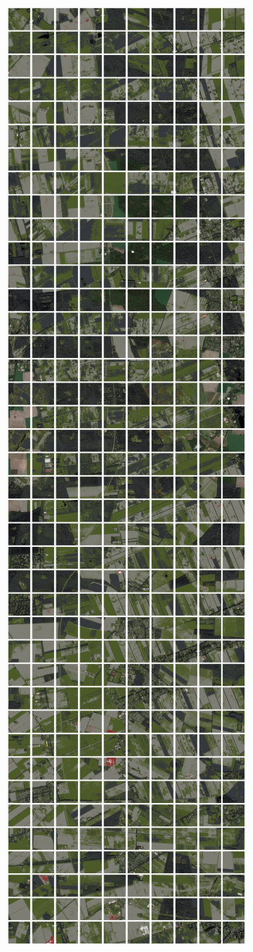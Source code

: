 <html>
<div>
<img src="https://github.com/HakkaTjakka/NL_TILE_MAP/blob/main/18/649/-1057/r.6490.-10570.png" height="44" width="44">
<img src="https://github.com/HakkaTjakka/NL_TILE_MAP/blob/main/18/649/-1057/r.6491.-10570.png" height="44" width="44">
<img src="https://github.com/HakkaTjakka/NL_TILE_MAP/blob/main/18/649/-1057/r.6492.-10570.png" height="44" width="44">
<img src="https://github.com/HakkaTjakka/NL_TILE_MAP/blob/main/18/649/-1057/r.6493.-10570.png" height="44" width="44">
<img src="https://github.com/HakkaTjakka/NL_TILE_MAP/blob/main/18/649/-1057/r.6494.-10570.png" height="44" width="44">
<img src="https://github.com/HakkaTjakka/NL_TILE_MAP/blob/main/18/649/-1057/r.6495.-10570.png" height="44" width="44">
<img src="https://github.com/HakkaTjakka/NL_TILE_MAP/blob/main/18/649/-1057/r.6496.-10570.png" height="44" width="44">
<img src="https://github.com/HakkaTjakka/NL_TILE_MAP/blob/main/18/649/-1057/r.6497.-10570.png" height="44" width="44">
<img src="https://github.com/HakkaTjakka/NL_TILE_MAP/blob/main/18/649/-1057/r.6498.-10570.png" height="44" width="44">
<img src="https://github.com/HakkaTjakka/NL_TILE_MAP/blob/main/18/649/-1057/r.6499.-10570.png" height="44" width="44">
<img src="https://github.com/HakkaTjakka/NL_TILE_MAP/blob/main/18/650/-1057/r.6500.-10570.png" height="44" width="44">
<img src="https://github.com/HakkaTjakka/NL_TILE_MAP/blob/main/18/650/-1057/r.6501.-10570.png" height="44" width="44">
<img src="https://github.com/HakkaTjakka/NL_TILE_MAP/blob/main/18/650/-1057/r.6502.-10570.png" height="44" width="44">
<img src="https://github.com/HakkaTjakka/NL_TILE_MAP/blob/main/18/650/-1057/r.6503.-10570.png" height="44" width="44">
<img src="https://github.com/HakkaTjakka/NL_TILE_MAP/blob/main/18/650/-1057/r.6504.-10570.png" height="44" width="44">
<img src="https://github.com/HakkaTjakka/NL_TILE_MAP/blob/main/18/650/-1057/r.6505.-10570.png" height="44" width="44">
<img src="https://github.com/HakkaTjakka/NL_TILE_MAP/blob/main/18/650/-1057/r.6506.-10570.png" height="44" width="44">
<img src="https://github.com/HakkaTjakka/NL_TILE_MAP/blob/main/18/650/-1057/r.6507.-10570.png" height="44" width="44">
<img src="https://github.com/HakkaTjakka/NL_TILE_MAP/blob/main/18/650/-1057/r.6508.-10570.png" height="44" width="44">
<img src="https://github.com/HakkaTjakka/NL_TILE_MAP/blob/main/18/650/-1057/r.6509.-10570.png" height="44" width="44">
<br>
<img src="https://github.com/HakkaTjakka/NL_TILE_MAP/blob/main/18/649/-1057/r.6490.-10569.png" height="44" width="44">
<img src="https://github.com/HakkaTjakka/NL_TILE_MAP/blob/main/18/649/-1057/r.6491.-10569.png" height="44" width="44">
<img src="https://github.com/HakkaTjakka/NL_TILE_MAP/blob/main/18/649/-1057/r.6492.-10569.png" height="44" width="44">
<img src="https://github.com/HakkaTjakka/NL_TILE_MAP/blob/main/18/649/-1057/r.6493.-10569.png" height="44" width="44">
<img src="https://github.com/HakkaTjakka/NL_TILE_MAP/blob/main/18/649/-1057/r.6494.-10569.png" height="44" width="44">
<img src="https://github.com/HakkaTjakka/NL_TILE_MAP/blob/main/18/649/-1057/r.6495.-10569.png" height="44" width="44">
<img src="https://github.com/HakkaTjakka/NL_TILE_MAP/blob/main/18/649/-1057/r.6496.-10569.png" height="44" width="44">
<img src="https://github.com/HakkaTjakka/NL_TILE_MAP/blob/main/18/649/-1057/r.6497.-10569.png" height="44" width="44">
<img src="https://github.com/HakkaTjakka/NL_TILE_MAP/blob/main/18/649/-1057/r.6498.-10569.png" height="44" width="44">
<img src="https://github.com/HakkaTjakka/NL_TILE_MAP/blob/main/18/649/-1057/r.6499.-10569.png" height="44" width="44">
<img src="https://github.com/HakkaTjakka/NL_TILE_MAP/blob/main/18/650/-1057/r.6500.-10569.png" height="44" width="44">
<img src="https://github.com/HakkaTjakka/NL_TILE_MAP/blob/main/18/650/-1057/r.6501.-10569.png" height="44" width="44">
<img src="https://github.com/HakkaTjakka/NL_TILE_MAP/blob/main/18/650/-1057/r.6502.-10569.png" height="44" width="44">
<img src="https://github.com/HakkaTjakka/NL_TILE_MAP/blob/main/18/650/-1057/r.6503.-10569.png" height="44" width="44">
<img src="https://github.com/HakkaTjakka/NL_TILE_MAP/blob/main/18/650/-1057/r.6504.-10569.png" height="44" width="44">
<img src="https://github.com/HakkaTjakka/NL_TILE_MAP/blob/main/18/650/-1057/r.6505.-10569.png" height="44" width="44">
<img src="https://github.com/HakkaTjakka/NL_TILE_MAP/blob/main/18/650/-1057/r.6506.-10569.png" height="44" width="44">
<img src="https://github.com/HakkaTjakka/NL_TILE_MAP/blob/main/18/650/-1057/r.6507.-10569.png" height="44" width="44">
<img src="https://github.com/HakkaTjakka/NL_TILE_MAP/blob/main/18/650/-1057/r.6508.-10569.png" height="44" width="44">
<img src="https://github.com/HakkaTjakka/NL_TILE_MAP/blob/main/18/650/-1057/r.6509.-10569.png" height="44" width="44">
<br>
<img src="https://github.com/HakkaTjakka/NL_TILE_MAP/blob/main/18/649/-1057/r.6490.-10568.png" height="44" width="44">
<img src="https://github.com/HakkaTjakka/NL_TILE_MAP/blob/main/18/649/-1057/r.6491.-10568.png" height="44" width="44">
<img src="https://github.com/HakkaTjakka/NL_TILE_MAP/blob/main/18/649/-1057/r.6492.-10568.png" height="44" width="44">
<img src="https://github.com/HakkaTjakka/NL_TILE_MAP/blob/main/18/649/-1057/r.6493.-10568.png" height="44" width="44">
<img src="https://github.com/HakkaTjakka/NL_TILE_MAP/blob/main/18/649/-1057/r.6494.-10568.png" height="44" width="44">
<img src="https://github.com/HakkaTjakka/NL_TILE_MAP/blob/main/18/649/-1057/r.6495.-10568.png" height="44" width="44">
<img src="https://github.com/HakkaTjakka/NL_TILE_MAP/blob/main/18/649/-1057/r.6496.-10568.png" height="44" width="44">
<img src="https://github.com/HakkaTjakka/NL_TILE_MAP/blob/main/18/649/-1057/r.6497.-10568.png" height="44" width="44">
<img src="https://github.com/HakkaTjakka/NL_TILE_MAP/blob/main/18/649/-1057/r.6498.-10568.png" height="44" width="44">
<img src="https://github.com/HakkaTjakka/NL_TILE_MAP/blob/main/18/649/-1057/r.6499.-10568.png" height="44" width="44">
<img src="https://github.com/HakkaTjakka/NL_TILE_MAP/blob/main/18/650/-1057/r.6500.-10568.png" height="44" width="44">
<img src="https://github.com/HakkaTjakka/NL_TILE_MAP/blob/main/18/650/-1057/r.6501.-10568.png" height="44" width="44">
<img src="https://github.com/HakkaTjakka/NL_TILE_MAP/blob/main/18/650/-1057/r.6502.-10568.png" height="44" width="44">
<img src="https://github.com/HakkaTjakka/NL_TILE_MAP/blob/main/18/650/-1057/r.6503.-10568.png" height="44" width="44">
<img src="https://github.com/HakkaTjakka/NL_TILE_MAP/blob/main/18/650/-1057/r.6504.-10568.png" height="44" width="44">
<img src="https://github.com/HakkaTjakka/NL_TILE_MAP/blob/main/18/650/-1057/r.6505.-10568.png" height="44" width="44">
<img src="https://github.com/HakkaTjakka/NL_TILE_MAP/blob/main/18/650/-1057/r.6506.-10568.png" height="44" width="44">
<img src="https://github.com/HakkaTjakka/NL_TILE_MAP/blob/main/18/650/-1057/r.6507.-10568.png" height="44" width="44">
<img src="https://github.com/HakkaTjakka/NL_TILE_MAP/blob/main/18/650/-1057/r.6508.-10568.png" height="44" width="44">
<img src="https://github.com/HakkaTjakka/NL_TILE_MAP/blob/main/18/650/-1057/r.6509.-10568.png" height="44" width="44">
<br>
<img src="https://github.com/HakkaTjakka/NL_TILE_MAP/blob/main/18/649/-1057/r.6490.-10567.png" height="44" width="44">
<img src="https://github.com/HakkaTjakka/NL_TILE_MAP/blob/main/18/649/-1057/r.6491.-10567.png" height="44" width="44">
<img src="https://github.com/HakkaTjakka/NL_TILE_MAP/blob/main/18/649/-1057/r.6492.-10567.png" height="44" width="44">
<img src="https://github.com/HakkaTjakka/NL_TILE_MAP/blob/main/18/649/-1057/r.6493.-10567.png" height="44" width="44">
<img src="https://github.com/HakkaTjakka/NL_TILE_MAP/blob/main/18/649/-1057/r.6494.-10567.png" height="44" width="44">
<img src="https://github.com/HakkaTjakka/NL_TILE_MAP/blob/main/18/649/-1057/r.6495.-10567.png" height="44" width="44">
<img src="https://github.com/HakkaTjakka/NL_TILE_MAP/blob/main/18/649/-1057/r.6496.-10567.png" height="44" width="44">
<img src="https://github.com/HakkaTjakka/NL_TILE_MAP/blob/main/18/649/-1057/r.6497.-10567.png" height="44" width="44">
<img src="https://github.com/HakkaTjakka/NL_TILE_MAP/blob/main/18/649/-1057/r.6498.-10567.png" height="44" width="44">
<img src="https://github.com/HakkaTjakka/NL_TILE_MAP/blob/main/18/649/-1057/r.6499.-10567.png" height="44" width="44">
<img src="https://github.com/HakkaTjakka/NL_TILE_MAP/blob/main/18/650/-1057/r.6500.-10567.png" height="44" width="44">
<img src="https://github.com/HakkaTjakka/NL_TILE_MAP/blob/main/18/650/-1057/r.6501.-10567.png" height="44" width="44">
<img src="https://github.com/HakkaTjakka/NL_TILE_MAP/blob/main/18/650/-1057/r.6502.-10567.png" height="44" width="44">
<img src="https://github.com/HakkaTjakka/NL_TILE_MAP/blob/main/18/650/-1057/r.6503.-10567.png" height="44" width="44">
<img src="https://github.com/HakkaTjakka/NL_TILE_MAP/blob/main/18/650/-1057/r.6504.-10567.png" height="44" width="44">
<img src="https://github.com/HakkaTjakka/NL_TILE_MAP/blob/main/18/650/-1057/r.6505.-10567.png" height="44" width="44">
<img src="https://github.com/HakkaTjakka/NL_TILE_MAP/blob/main/18/650/-1057/r.6506.-10567.png" height="44" width="44">
<img src="https://github.com/HakkaTjakka/NL_TILE_MAP/blob/main/18/650/-1057/r.6507.-10567.png" height="44" width="44">
<img src="https://github.com/HakkaTjakka/NL_TILE_MAP/blob/main/18/650/-1057/r.6508.-10567.png" height="44" width="44">
<img src="https://github.com/HakkaTjakka/NL_TILE_MAP/blob/main/18/650/-1057/r.6509.-10567.png" height="44" width="44">
<br>
<img src="https://github.com/HakkaTjakka/NL_TILE_MAP/blob/main/18/649/-1057/r.6490.-10566.png" height="44" width="44">
<img src="https://github.com/HakkaTjakka/NL_TILE_MAP/blob/main/18/649/-1057/r.6491.-10566.png" height="44" width="44">
<img src="https://github.com/HakkaTjakka/NL_TILE_MAP/blob/main/18/649/-1057/r.6492.-10566.png" height="44" width="44">
<img src="https://github.com/HakkaTjakka/NL_TILE_MAP/blob/main/18/649/-1057/r.6493.-10566.png" height="44" width="44">
<img src="https://github.com/HakkaTjakka/NL_TILE_MAP/blob/main/18/649/-1057/r.6494.-10566.png" height="44" width="44">
<img src="https://github.com/HakkaTjakka/NL_TILE_MAP/blob/main/18/649/-1057/r.6495.-10566.png" height="44" width="44">
<img src="https://github.com/HakkaTjakka/NL_TILE_MAP/blob/main/18/649/-1057/r.6496.-10566.png" height="44" width="44">
<img src="https://github.com/HakkaTjakka/NL_TILE_MAP/blob/main/18/649/-1057/r.6497.-10566.png" height="44" width="44">
<img src="https://github.com/HakkaTjakka/NL_TILE_MAP/blob/main/18/649/-1057/r.6498.-10566.png" height="44" width="44">
<img src="https://github.com/HakkaTjakka/NL_TILE_MAP/blob/main/18/649/-1057/r.6499.-10566.png" height="44" width="44">
<img src="https://github.com/HakkaTjakka/NL_TILE_MAP/blob/main/18/650/-1057/r.6500.-10566.png" height="44" width="44">
<img src="https://github.com/HakkaTjakka/NL_TILE_MAP/blob/main/18/650/-1057/r.6501.-10566.png" height="44" width="44">
<img src="https://github.com/HakkaTjakka/NL_TILE_MAP/blob/main/18/650/-1057/r.6502.-10566.png" height="44" width="44">
<img src="https://github.com/HakkaTjakka/NL_TILE_MAP/blob/main/18/650/-1057/r.6503.-10566.png" height="44" width="44">
<img src="https://github.com/HakkaTjakka/NL_TILE_MAP/blob/main/18/650/-1057/r.6504.-10566.png" height="44" width="44">
<img src="https://github.com/HakkaTjakka/NL_TILE_MAP/blob/main/18/650/-1057/r.6505.-10566.png" height="44" width="44">
<img src="https://github.com/HakkaTjakka/NL_TILE_MAP/blob/main/18/650/-1057/r.6506.-10566.png" height="44" width="44">
<img src="https://github.com/HakkaTjakka/NL_TILE_MAP/blob/main/18/650/-1057/r.6507.-10566.png" height="44" width="44">
<img src="https://github.com/HakkaTjakka/NL_TILE_MAP/blob/main/18/650/-1057/r.6508.-10566.png" height="44" width="44">
<img src="https://github.com/HakkaTjakka/NL_TILE_MAP/blob/main/18/650/-1057/r.6509.-10566.png" height="44" width="44">
<br>
<img src="https://github.com/HakkaTjakka/NL_TILE_MAP/blob/main/18/649/-1057/r.6490.-10565.png" height="44" width="44">
<img src="https://github.com/HakkaTjakka/NL_TILE_MAP/blob/main/18/649/-1057/r.6491.-10565.png" height="44" width="44">
<img src="https://github.com/HakkaTjakka/NL_TILE_MAP/blob/main/18/649/-1057/r.6492.-10565.png" height="44" width="44">
<img src="https://github.com/HakkaTjakka/NL_TILE_MAP/blob/main/18/649/-1057/r.6493.-10565.png" height="44" width="44">
<img src="https://github.com/HakkaTjakka/NL_TILE_MAP/blob/main/18/649/-1057/r.6494.-10565.png" height="44" width="44">
<img src="https://github.com/HakkaTjakka/NL_TILE_MAP/blob/main/18/649/-1057/r.6495.-10565.png" height="44" width="44">
<img src="https://github.com/HakkaTjakka/NL_TILE_MAP/blob/main/18/649/-1057/r.6496.-10565.png" height="44" width="44">
<img src="https://github.com/HakkaTjakka/NL_TILE_MAP/blob/main/18/649/-1057/r.6497.-10565.png" height="44" width="44">
<img src="https://github.com/HakkaTjakka/NL_TILE_MAP/blob/main/18/649/-1057/r.6498.-10565.png" height="44" width="44">
<img src="https://github.com/HakkaTjakka/NL_TILE_MAP/blob/main/18/649/-1057/r.6499.-10565.png" height="44" width="44">
<img src="https://github.com/HakkaTjakka/NL_TILE_MAP/blob/main/18/650/-1057/r.6500.-10565.png" height="44" width="44">
<img src="https://github.com/HakkaTjakka/NL_TILE_MAP/blob/main/18/650/-1057/r.6501.-10565.png" height="44" width="44">
<img src="https://github.com/HakkaTjakka/NL_TILE_MAP/blob/main/18/650/-1057/r.6502.-10565.png" height="44" width="44">
<img src="https://github.com/HakkaTjakka/NL_TILE_MAP/blob/main/18/650/-1057/r.6503.-10565.png" height="44" width="44">
<img src="https://github.com/HakkaTjakka/NL_TILE_MAP/blob/main/18/650/-1057/r.6504.-10565.png" height="44" width="44">
<img src="https://github.com/HakkaTjakka/NL_TILE_MAP/blob/main/18/650/-1057/r.6505.-10565.png" height="44" width="44">
<img src="https://github.com/HakkaTjakka/NL_TILE_MAP/blob/main/18/650/-1057/r.6506.-10565.png" height="44" width="44">
<img src="https://github.com/HakkaTjakka/NL_TILE_MAP/blob/main/18/650/-1057/r.6507.-10565.png" height="44" width="44">
<img src="https://github.com/HakkaTjakka/NL_TILE_MAP/blob/main/18/650/-1057/r.6508.-10565.png" height="44" width="44">
<img src="https://github.com/HakkaTjakka/NL_TILE_MAP/blob/main/18/650/-1057/r.6509.-10565.png" height="44" width="44">
<br>
<img src="https://github.com/HakkaTjakka/NL_TILE_MAP/blob/main/18/649/-1057/r.6490.-10564.png" height="44" width="44">
<img src="https://github.com/HakkaTjakka/NL_TILE_MAP/blob/main/18/649/-1057/r.6491.-10564.png" height="44" width="44">
<img src="https://github.com/HakkaTjakka/NL_TILE_MAP/blob/main/18/649/-1057/r.6492.-10564.png" height="44" width="44">
<img src="https://github.com/HakkaTjakka/NL_TILE_MAP/blob/main/18/649/-1057/r.6493.-10564.png" height="44" width="44">
<img src="https://github.com/HakkaTjakka/NL_TILE_MAP/blob/main/18/649/-1057/r.6494.-10564.png" height="44" width="44">
<img src="https://github.com/HakkaTjakka/NL_TILE_MAP/blob/main/18/649/-1057/r.6495.-10564.png" height="44" width="44">
<img src="https://github.com/HakkaTjakka/NL_TILE_MAP/blob/main/18/649/-1057/r.6496.-10564.png" height="44" width="44">
<img src="https://github.com/HakkaTjakka/NL_TILE_MAP/blob/main/18/649/-1057/r.6497.-10564.png" height="44" width="44">
<img src="https://github.com/HakkaTjakka/NL_TILE_MAP/blob/main/18/649/-1057/r.6498.-10564.png" height="44" width="44">
<img src="https://github.com/HakkaTjakka/NL_TILE_MAP/blob/main/18/649/-1057/r.6499.-10564.png" height="44" width="44">
<img src="https://github.com/HakkaTjakka/NL_TILE_MAP/blob/main/18/650/-1057/r.6500.-10564.png" height="44" width="44">
<img src="https://github.com/HakkaTjakka/NL_TILE_MAP/blob/main/18/650/-1057/r.6501.-10564.png" height="44" width="44">
<img src="https://github.com/HakkaTjakka/NL_TILE_MAP/blob/main/18/650/-1057/r.6502.-10564.png" height="44" width="44">
<img src="https://github.com/HakkaTjakka/NL_TILE_MAP/blob/main/18/650/-1057/r.6503.-10564.png" height="44" width="44">
<img src="https://github.com/HakkaTjakka/NL_TILE_MAP/blob/main/18/650/-1057/r.6504.-10564.png" height="44" width="44">
<img src="https://github.com/HakkaTjakka/NL_TILE_MAP/blob/main/18/650/-1057/r.6505.-10564.png" height="44" width="44">
<img src="https://github.com/HakkaTjakka/NL_TILE_MAP/blob/main/18/650/-1057/r.6506.-10564.png" height="44" width="44">
<img src="https://github.com/HakkaTjakka/NL_TILE_MAP/blob/main/18/650/-1057/r.6507.-10564.png" height="44" width="44">
<img src="https://github.com/HakkaTjakka/NL_TILE_MAP/blob/main/18/650/-1057/r.6508.-10564.png" height="44" width="44">
<img src="https://github.com/HakkaTjakka/NL_TILE_MAP/blob/main/18/650/-1057/r.6509.-10564.png" height="44" width="44">
<br>
<img src="https://github.com/HakkaTjakka/NL_TILE_MAP/blob/main/18/649/-1057/r.6490.-10563.png" height="44" width="44">
<img src="https://github.com/HakkaTjakka/NL_TILE_MAP/blob/main/18/649/-1057/r.6491.-10563.png" height="44" width="44">
<img src="https://github.com/HakkaTjakka/NL_TILE_MAP/blob/main/18/649/-1057/r.6492.-10563.png" height="44" width="44">
<img src="https://github.com/HakkaTjakka/NL_TILE_MAP/blob/main/18/649/-1057/r.6493.-10563.png" height="44" width="44">
<img src="https://github.com/HakkaTjakka/NL_TILE_MAP/blob/main/18/649/-1057/r.6494.-10563.png" height="44" width="44">
<img src="https://github.com/HakkaTjakka/NL_TILE_MAP/blob/main/18/649/-1057/r.6495.-10563.png" height="44" width="44">
<img src="https://github.com/HakkaTjakka/NL_TILE_MAP/blob/main/18/649/-1057/r.6496.-10563.png" height="44" width="44">
<img src="https://github.com/HakkaTjakka/NL_TILE_MAP/blob/main/18/649/-1057/r.6497.-10563.png" height="44" width="44">
<img src="https://github.com/HakkaTjakka/NL_TILE_MAP/blob/main/18/649/-1057/r.6498.-10563.png" height="44" width="44">
<img src="https://github.com/HakkaTjakka/NL_TILE_MAP/blob/main/18/649/-1057/r.6499.-10563.png" height="44" width="44">
<img src="https://github.com/HakkaTjakka/NL_TILE_MAP/blob/main/18/650/-1057/r.6500.-10563.png" height="44" width="44">
<img src="https://github.com/HakkaTjakka/NL_TILE_MAP/blob/main/18/650/-1057/r.6501.-10563.png" height="44" width="44">
<img src="https://github.com/HakkaTjakka/NL_TILE_MAP/blob/main/18/650/-1057/r.6502.-10563.png" height="44" width="44">
<img src="https://github.com/HakkaTjakka/NL_TILE_MAP/blob/main/18/650/-1057/r.6503.-10563.png" height="44" width="44">
<img src="https://github.com/HakkaTjakka/NL_TILE_MAP/blob/main/18/650/-1057/r.6504.-10563.png" height="44" width="44">
<img src="https://github.com/HakkaTjakka/NL_TILE_MAP/blob/main/18/650/-1057/r.6505.-10563.png" height="44" width="44">
<img src="https://github.com/HakkaTjakka/NL_TILE_MAP/blob/main/18/650/-1057/r.6506.-10563.png" height="44" width="44">
<img src="https://github.com/HakkaTjakka/NL_TILE_MAP/blob/main/18/650/-1057/r.6507.-10563.png" height="44" width="44">
<img src="https://github.com/HakkaTjakka/NL_TILE_MAP/blob/main/18/650/-1057/r.6508.-10563.png" height="44" width="44">
<img src="https://github.com/HakkaTjakka/NL_TILE_MAP/blob/main/18/650/-1057/r.6509.-10563.png" height="44" width="44">
<br>
<img src="https://github.com/HakkaTjakka/NL_TILE_MAP/blob/main/18/649/-1057/r.6490.-10562.png" height="44" width="44">
<img src="https://github.com/HakkaTjakka/NL_TILE_MAP/blob/main/18/649/-1057/r.6491.-10562.png" height="44" width="44">
<img src="https://github.com/HakkaTjakka/NL_TILE_MAP/blob/main/18/649/-1057/r.6492.-10562.png" height="44" width="44">
<img src="https://github.com/HakkaTjakka/NL_TILE_MAP/blob/main/18/649/-1057/r.6493.-10562.png" height="44" width="44">
<img src="https://github.com/HakkaTjakka/NL_TILE_MAP/blob/main/18/649/-1057/r.6494.-10562.png" height="44" width="44">
<img src="https://github.com/HakkaTjakka/NL_TILE_MAP/blob/main/18/649/-1057/r.6495.-10562.png" height="44" width="44">
<img src="https://github.com/HakkaTjakka/NL_TILE_MAP/blob/main/18/649/-1057/r.6496.-10562.png" height="44" width="44">
<img src="https://github.com/HakkaTjakka/NL_TILE_MAP/blob/main/18/649/-1057/r.6497.-10562.png" height="44" width="44">
<img src="https://github.com/HakkaTjakka/NL_TILE_MAP/blob/main/18/649/-1057/r.6498.-10562.png" height="44" width="44">
<img src="https://github.com/HakkaTjakka/NL_TILE_MAP/blob/main/18/649/-1057/r.6499.-10562.png" height="44" width="44">
<img src="https://github.com/HakkaTjakka/NL_TILE_MAP/blob/main/18/650/-1057/r.6500.-10562.png" height="44" width="44">
<img src="https://github.com/HakkaTjakka/NL_TILE_MAP/blob/main/18/650/-1057/r.6501.-10562.png" height="44" width="44">
<img src="https://github.com/HakkaTjakka/NL_TILE_MAP/blob/main/18/650/-1057/r.6502.-10562.png" height="44" width="44">
<img src="https://github.com/HakkaTjakka/NL_TILE_MAP/blob/main/18/650/-1057/r.6503.-10562.png" height="44" width="44">
<img src="https://github.com/HakkaTjakka/NL_TILE_MAP/blob/main/18/650/-1057/r.6504.-10562.png" height="44" width="44">
<img src="https://github.com/HakkaTjakka/NL_TILE_MAP/blob/main/18/650/-1057/r.6505.-10562.png" height="44" width="44">
<img src="https://github.com/HakkaTjakka/NL_TILE_MAP/blob/main/18/650/-1057/r.6506.-10562.png" height="44" width="44">
<img src="https://github.com/HakkaTjakka/NL_TILE_MAP/blob/main/18/650/-1057/r.6507.-10562.png" height="44" width="44">
<img src="https://github.com/HakkaTjakka/NL_TILE_MAP/blob/main/18/650/-1057/r.6508.-10562.png" height="44" width="44">
<img src="https://github.com/HakkaTjakka/NL_TILE_MAP/blob/main/18/650/-1057/r.6509.-10562.png" height="44" width="44">
<br>
<img src="https://github.com/HakkaTjakka/NL_TILE_MAP/blob/main/18/649/-1057/r.6490.-10561.png" height="44" width="44">
<img src="https://github.com/HakkaTjakka/NL_TILE_MAP/blob/main/18/649/-1057/r.6491.-10561.png" height="44" width="44">
<img src="https://github.com/HakkaTjakka/NL_TILE_MAP/blob/main/18/649/-1057/r.6492.-10561.png" height="44" width="44">
<img src="https://github.com/HakkaTjakka/NL_TILE_MAP/blob/main/18/649/-1057/r.6493.-10561.png" height="44" width="44">
<img src="https://github.com/HakkaTjakka/NL_TILE_MAP/blob/main/18/649/-1057/r.6494.-10561.png" height="44" width="44">
<img src="https://github.com/HakkaTjakka/NL_TILE_MAP/blob/main/18/649/-1057/r.6495.-10561.png" height="44" width="44">
<img src="https://github.com/HakkaTjakka/NL_TILE_MAP/blob/main/18/649/-1057/r.6496.-10561.png" height="44" width="44">
<img src="https://github.com/HakkaTjakka/NL_TILE_MAP/blob/main/18/649/-1057/r.6497.-10561.png" height="44" width="44">
<img src="https://github.com/HakkaTjakka/NL_TILE_MAP/blob/main/18/649/-1057/r.6498.-10561.png" height="44" width="44">
<img src="https://github.com/HakkaTjakka/NL_TILE_MAP/blob/main/18/649/-1057/r.6499.-10561.png" height="44" width="44">
<img src="https://github.com/HakkaTjakka/NL_TILE_MAP/blob/main/18/650/-1057/r.6500.-10561.png" height="44" width="44">
<img src="https://github.com/HakkaTjakka/NL_TILE_MAP/blob/main/18/650/-1057/r.6501.-10561.png" height="44" width="44">
<img src="https://github.com/HakkaTjakka/NL_TILE_MAP/blob/main/18/650/-1057/r.6502.-10561.png" height="44" width="44">
<img src="https://github.com/HakkaTjakka/NL_TILE_MAP/blob/main/18/650/-1057/r.6503.-10561.png" height="44" width="44">
<img src="https://github.com/HakkaTjakka/NL_TILE_MAP/blob/main/18/650/-1057/r.6504.-10561.png" height="44" width="44">
<img src="https://github.com/HakkaTjakka/NL_TILE_MAP/blob/main/18/650/-1057/r.6505.-10561.png" height="44" width="44">
<img src="https://github.com/HakkaTjakka/NL_TILE_MAP/blob/main/18/650/-1057/r.6506.-10561.png" height="44" width="44">
<img src="https://github.com/HakkaTjakka/NL_TILE_MAP/blob/main/18/650/-1057/r.6507.-10561.png" height="44" width="44">
<img src="https://github.com/HakkaTjakka/NL_TILE_MAP/blob/main/18/650/-1057/r.6508.-10561.png" height="44" width="44">
<img src="https://github.com/HakkaTjakka/NL_TILE_MAP/blob/main/18/650/-1057/r.6509.-10561.png" height="44" width="44">
<br>
<img src="https://github.com/HakkaTjakka/NL_TILE_MAP/blob/main/18/649/-1056/r.6490.-10560.png" height="44" width="44">
<img src="https://github.com/HakkaTjakka/NL_TILE_MAP/blob/main/18/649/-1056/r.6491.-10560.png" height="44" width="44">
<img src="https://github.com/HakkaTjakka/NL_TILE_MAP/blob/main/18/649/-1056/r.6492.-10560.png" height="44" width="44">
<img src="https://github.com/HakkaTjakka/NL_TILE_MAP/blob/main/18/649/-1056/r.6493.-10560.png" height="44" width="44">
<img src="https://github.com/HakkaTjakka/NL_TILE_MAP/blob/main/18/649/-1056/r.6494.-10560.png" height="44" width="44">
<img src="https://github.com/HakkaTjakka/NL_TILE_MAP/blob/main/18/649/-1056/r.6495.-10560.png" height="44" width="44">
<img src="https://github.com/HakkaTjakka/NL_TILE_MAP/blob/main/18/649/-1056/r.6496.-10560.png" height="44" width="44">
<img src="https://github.com/HakkaTjakka/NL_TILE_MAP/blob/main/18/649/-1056/r.6497.-10560.png" height="44" width="44">
<img src="https://github.com/HakkaTjakka/NL_TILE_MAP/blob/main/18/649/-1056/r.6498.-10560.png" height="44" width="44">
<img src="https://github.com/HakkaTjakka/NL_TILE_MAP/blob/main/18/649/-1056/r.6499.-10560.png" height="44" width="44">
<img src="https://github.com/HakkaTjakka/NL_TILE_MAP/blob/main/18/650/-1056/r.6500.-10560.png" height="44" width="44">
<img src="https://github.com/HakkaTjakka/NL_TILE_MAP/blob/main/18/650/-1056/r.6501.-10560.png" height="44" width="44">
<img src="https://github.com/HakkaTjakka/NL_TILE_MAP/blob/main/18/650/-1056/r.6502.-10560.png" height="44" width="44">
<img src="https://github.com/HakkaTjakka/NL_TILE_MAP/blob/main/18/650/-1056/r.6503.-10560.png" height="44" width="44">
<img src="https://github.com/HakkaTjakka/NL_TILE_MAP/blob/main/18/650/-1056/r.6504.-10560.png" height="44" width="44">
<img src="https://github.com/HakkaTjakka/NL_TILE_MAP/blob/main/18/650/-1056/r.6505.-10560.png" height="44" width="44">
<img src="https://github.com/HakkaTjakka/NL_TILE_MAP/blob/main/18/650/-1056/r.6506.-10560.png" height="44" width="44">
<img src="https://github.com/HakkaTjakka/NL_TILE_MAP/blob/main/18/650/-1056/r.6507.-10560.png" height="44" width="44">
<img src="https://github.com/HakkaTjakka/NL_TILE_MAP/blob/main/18/650/-1056/r.6508.-10560.png" height="44" width="44">
<img src="https://github.com/HakkaTjakka/NL_TILE_MAP/blob/main/18/650/-1056/r.6509.-10560.png" height="44" width="44">
<br>
<img src="https://github.com/HakkaTjakka/NL_TILE_MAP/blob/main/18/649/-1056/r.6490.-10559.png" height="44" width="44">
<img src="https://github.com/HakkaTjakka/NL_TILE_MAP/blob/main/18/649/-1056/r.6491.-10559.png" height="44" width="44">
<img src="https://github.com/HakkaTjakka/NL_TILE_MAP/blob/main/18/649/-1056/r.6492.-10559.png" height="44" width="44">
<img src="https://github.com/HakkaTjakka/NL_TILE_MAP/blob/main/18/649/-1056/r.6493.-10559.png" height="44" width="44">
<img src="https://github.com/HakkaTjakka/NL_TILE_MAP/blob/main/18/649/-1056/r.6494.-10559.png" height="44" width="44">
<img src="https://github.com/HakkaTjakka/NL_TILE_MAP/blob/main/18/649/-1056/r.6495.-10559.png" height="44" width="44">
<img src="https://github.com/HakkaTjakka/NL_TILE_MAP/blob/main/18/649/-1056/r.6496.-10559.png" height="44" width="44">
<img src="https://github.com/HakkaTjakka/NL_TILE_MAP/blob/main/18/649/-1056/r.6497.-10559.png" height="44" width="44">
<img src="https://github.com/HakkaTjakka/NL_TILE_MAP/blob/main/18/649/-1056/r.6498.-10559.png" height="44" width="44">
<img src="https://github.com/HakkaTjakka/NL_TILE_MAP/blob/main/18/649/-1056/r.6499.-10559.png" height="44" width="44">
<img src="https://github.com/HakkaTjakka/NL_TILE_MAP/blob/main/18/650/-1056/r.6500.-10559.png" height="44" width="44">
<img src="https://github.com/HakkaTjakka/NL_TILE_MAP/blob/main/18/650/-1056/r.6501.-10559.png" height="44" width="44">
<img src="https://github.com/HakkaTjakka/NL_TILE_MAP/blob/main/18/650/-1056/r.6502.-10559.png" height="44" width="44">
<img src="https://github.com/HakkaTjakka/NL_TILE_MAP/blob/main/18/650/-1056/r.6503.-10559.png" height="44" width="44">
<img src="https://github.com/HakkaTjakka/NL_TILE_MAP/blob/main/18/650/-1056/r.6504.-10559.png" height="44" width="44">
<img src="https://github.com/HakkaTjakka/NL_TILE_MAP/blob/main/18/650/-1056/r.6505.-10559.png" height="44" width="44">
<img src="https://github.com/HakkaTjakka/NL_TILE_MAP/blob/main/18/650/-1056/r.6506.-10559.png" height="44" width="44">
<img src="https://github.com/HakkaTjakka/NL_TILE_MAP/blob/main/18/650/-1056/r.6507.-10559.png" height="44" width="44">
<img src="https://github.com/HakkaTjakka/NL_TILE_MAP/blob/main/18/650/-1056/r.6508.-10559.png" height="44" width="44">
<img src="https://github.com/HakkaTjakka/NL_TILE_MAP/blob/main/18/650/-1056/r.6509.-10559.png" height="44" width="44">
<br>
<img src="https://github.com/HakkaTjakka/NL_TILE_MAP/blob/main/18/649/-1056/r.6490.-10558.png" height="44" width="44">
<img src="https://github.com/HakkaTjakka/NL_TILE_MAP/blob/main/18/649/-1056/r.6491.-10558.png" height="44" width="44">
<img src="https://github.com/HakkaTjakka/NL_TILE_MAP/blob/main/18/649/-1056/r.6492.-10558.png" height="44" width="44">
<img src="https://github.com/HakkaTjakka/NL_TILE_MAP/blob/main/18/649/-1056/r.6493.-10558.png" height="44" width="44">
<img src="https://github.com/HakkaTjakka/NL_TILE_MAP/blob/main/18/649/-1056/r.6494.-10558.png" height="44" width="44">
<img src="https://github.com/HakkaTjakka/NL_TILE_MAP/blob/main/18/649/-1056/r.6495.-10558.png" height="44" width="44">
<img src="https://github.com/HakkaTjakka/NL_TILE_MAP/blob/main/18/649/-1056/r.6496.-10558.png" height="44" width="44">
<img src="https://github.com/HakkaTjakka/NL_TILE_MAP/blob/main/18/649/-1056/r.6497.-10558.png" height="44" width="44">
<img src="https://github.com/HakkaTjakka/NL_TILE_MAP/blob/main/18/649/-1056/r.6498.-10558.png" height="44" width="44">
<img src="https://github.com/HakkaTjakka/NL_TILE_MAP/blob/main/18/649/-1056/r.6499.-10558.png" height="44" width="44">
<img src="https://github.com/HakkaTjakka/NL_TILE_MAP/blob/main/18/650/-1056/r.6500.-10558.png" height="44" width="44">
<img src="https://github.com/HakkaTjakka/NL_TILE_MAP/blob/main/18/650/-1056/r.6501.-10558.png" height="44" width="44">
<img src="https://github.com/HakkaTjakka/NL_TILE_MAP/blob/main/18/650/-1056/r.6502.-10558.png" height="44" width="44">
<img src="https://github.com/HakkaTjakka/NL_TILE_MAP/blob/main/18/650/-1056/r.6503.-10558.png" height="44" width="44">
<img src="https://github.com/HakkaTjakka/NL_TILE_MAP/blob/main/18/650/-1056/r.6504.-10558.png" height="44" width="44">
<img src="https://github.com/HakkaTjakka/NL_TILE_MAP/blob/main/18/650/-1056/r.6505.-10558.png" height="44" width="44">
<img src="https://github.com/HakkaTjakka/NL_TILE_MAP/blob/main/18/650/-1056/r.6506.-10558.png" height="44" width="44">
<img src="https://github.com/HakkaTjakka/NL_TILE_MAP/blob/main/18/650/-1056/r.6507.-10558.png" height="44" width="44">
<img src="https://github.com/HakkaTjakka/NL_TILE_MAP/blob/main/18/650/-1056/r.6508.-10558.png" height="44" width="44">
<img src="https://github.com/HakkaTjakka/NL_TILE_MAP/blob/main/18/650/-1056/r.6509.-10558.png" height="44" width="44">
<br>
<img src="https://github.com/HakkaTjakka/NL_TILE_MAP/blob/main/18/649/-1056/r.6490.-10557.png" height="44" width="44">
<img src="https://github.com/HakkaTjakka/NL_TILE_MAP/blob/main/18/649/-1056/r.6491.-10557.png" height="44" width="44">
<img src="https://github.com/HakkaTjakka/NL_TILE_MAP/blob/main/18/649/-1056/r.6492.-10557.png" height="44" width="44">
<img src="https://github.com/HakkaTjakka/NL_TILE_MAP/blob/main/18/649/-1056/r.6493.-10557.png" height="44" width="44">
<img src="https://github.com/HakkaTjakka/NL_TILE_MAP/blob/main/18/649/-1056/r.6494.-10557.png" height="44" width="44">
<img src="https://github.com/HakkaTjakka/NL_TILE_MAP/blob/main/18/649/-1056/r.6495.-10557.png" height="44" width="44">
<img src="https://github.com/HakkaTjakka/NL_TILE_MAP/blob/main/18/649/-1056/r.6496.-10557.png" height="44" width="44">
<img src="https://github.com/HakkaTjakka/NL_TILE_MAP/blob/main/18/649/-1056/r.6497.-10557.png" height="44" width="44">
<img src="https://github.com/HakkaTjakka/NL_TILE_MAP/blob/main/18/649/-1056/r.6498.-10557.png" height="44" width="44">
<img src="https://github.com/HakkaTjakka/NL_TILE_MAP/blob/main/18/649/-1056/r.6499.-10557.png" height="44" width="44">
<img src="https://github.com/HakkaTjakka/NL_TILE_MAP/blob/main/18/650/-1056/r.6500.-10557.png" height="44" width="44">
<img src="https://github.com/HakkaTjakka/NL_TILE_MAP/blob/main/18/650/-1056/r.6501.-10557.png" height="44" width="44">
<img src="https://github.com/HakkaTjakka/NL_TILE_MAP/blob/main/18/650/-1056/r.6502.-10557.png" height="44" width="44">
<img src="https://github.com/HakkaTjakka/NL_TILE_MAP/blob/main/18/650/-1056/r.6503.-10557.png" height="44" width="44">
<img src="https://github.com/HakkaTjakka/NL_TILE_MAP/blob/main/18/650/-1056/r.6504.-10557.png" height="44" width="44">
<img src="https://github.com/HakkaTjakka/NL_TILE_MAP/blob/main/18/650/-1056/r.6505.-10557.png" height="44" width="44">
<img src="https://github.com/HakkaTjakka/NL_TILE_MAP/blob/main/18/650/-1056/r.6506.-10557.png" height="44" width="44">
<img src="https://github.com/HakkaTjakka/NL_TILE_MAP/blob/main/18/650/-1056/r.6507.-10557.png" height="44" width="44">
<img src="https://github.com/HakkaTjakka/NL_TILE_MAP/blob/main/18/650/-1056/r.6508.-10557.png" height="44" width="44">
<img src="https://github.com/HakkaTjakka/NL_TILE_MAP/blob/main/18/650/-1056/r.6509.-10557.png" height="44" width="44">
<br>
<img src="https://github.com/HakkaTjakka/NL_TILE_MAP/blob/main/18/649/-1056/r.6490.-10556.png" height="44" width="44">
<img src="https://github.com/HakkaTjakka/NL_TILE_MAP/blob/main/18/649/-1056/r.6491.-10556.png" height="44" width="44">
<img src="https://github.com/HakkaTjakka/NL_TILE_MAP/blob/main/18/649/-1056/r.6492.-10556.png" height="44" width="44">
<img src="https://github.com/HakkaTjakka/NL_TILE_MAP/blob/main/18/649/-1056/r.6493.-10556.png" height="44" width="44">
<img src="https://github.com/HakkaTjakka/NL_TILE_MAP/blob/main/18/649/-1056/r.6494.-10556.png" height="44" width="44">
<img src="https://github.com/HakkaTjakka/NL_TILE_MAP/blob/main/18/649/-1056/r.6495.-10556.png" height="44" width="44">
<img src="https://github.com/HakkaTjakka/NL_TILE_MAP/blob/main/18/649/-1056/r.6496.-10556.png" height="44" width="44">
<img src="https://github.com/HakkaTjakka/NL_TILE_MAP/blob/main/18/649/-1056/r.6497.-10556.png" height="44" width="44">
<img src="https://github.com/HakkaTjakka/NL_TILE_MAP/blob/main/18/649/-1056/r.6498.-10556.png" height="44" width="44">
<img src="https://github.com/HakkaTjakka/NL_TILE_MAP/blob/main/18/649/-1056/r.6499.-10556.png" height="44" width="44">
<img src="https://github.com/HakkaTjakka/NL_TILE_MAP/blob/main/18/650/-1056/r.6500.-10556.png" height="44" width="44">
<img src="https://github.com/HakkaTjakka/NL_TILE_MAP/blob/main/18/650/-1056/r.6501.-10556.png" height="44" width="44">
<img src="https://github.com/HakkaTjakka/NL_TILE_MAP/blob/main/18/650/-1056/r.6502.-10556.png" height="44" width="44">
<img src="https://github.com/HakkaTjakka/NL_TILE_MAP/blob/main/18/650/-1056/r.6503.-10556.png" height="44" width="44">
<img src="https://github.com/HakkaTjakka/NL_TILE_MAP/blob/main/18/650/-1056/r.6504.-10556.png" height="44" width="44">
<img src="https://github.com/HakkaTjakka/NL_TILE_MAP/blob/main/18/650/-1056/r.6505.-10556.png" height="44" width="44">
<img src="https://github.com/HakkaTjakka/NL_TILE_MAP/blob/main/18/650/-1056/r.6506.-10556.png" height="44" width="44">
<img src="https://github.com/HakkaTjakka/NL_TILE_MAP/blob/main/18/650/-1056/r.6507.-10556.png" height="44" width="44">
<img src="https://github.com/HakkaTjakka/NL_TILE_MAP/blob/main/18/650/-1056/r.6508.-10556.png" height="44" width="44">
<img src="https://github.com/HakkaTjakka/NL_TILE_MAP/blob/main/18/650/-1056/r.6509.-10556.png" height="44" width="44">
<br>
<img src="https://github.com/HakkaTjakka/NL_TILE_MAP/blob/main/18/649/-1056/r.6490.-10555.png" height="44" width="44">
<img src="https://github.com/HakkaTjakka/NL_TILE_MAP/blob/main/18/649/-1056/r.6491.-10555.png" height="44" width="44">
<img src="https://github.com/HakkaTjakka/NL_TILE_MAP/blob/main/18/649/-1056/r.6492.-10555.png" height="44" width="44">
<img src="https://github.com/HakkaTjakka/NL_TILE_MAP/blob/main/18/649/-1056/r.6493.-10555.png" height="44" width="44">
<img src="https://github.com/HakkaTjakka/NL_TILE_MAP/blob/main/18/649/-1056/r.6494.-10555.png" height="44" width="44">
<img src="https://github.com/HakkaTjakka/NL_TILE_MAP/blob/main/18/649/-1056/r.6495.-10555.png" height="44" width="44">
<img src="https://github.com/HakkaTjakka/NL_TILE_MAP/blob/main/18/649/-1056/r.6496.-10555.png" height="44" width="44">
<img src="https://github.com/HakkaTjakka/NL_TILE_MAP/blob/main/18/649/-1056/r.6497.-10555.png" height="44" width="44">
<img src="https://github.com/HakkaTjakka/NL_TILE_MAP/blob/main/18/649/-1056/r.6498.-10555.png" height="44" width="44">
<img src="https://github.com/HakkaTjakka/NL_TILE_MAP/blob/main/18/649/-1056/r.6499.-10555.png" height="44" width="44">
<img src="https://github.com/HakkaTjakka/NL_TILE_MAP/blob/main/18/650/-1056/r.6500.-10555.png" height="44" width="44">
<img src="https://github.com/HakkaTjakka/NL_TILE_MAP/blob/main/18/650/-1056/r.6501.-10555.png" height="44" width="44">
<img src="https://github.com/HakkaTjakka/NL_TILE_MAP/blob/main/18/650/-1056/r.6502.-10555.png" height="44" width="44">
<img src="https://github.com/HakkaTjakka/NL_TILE_MAP/blob/main/18/650/-1056/r.6503.-10555.png" height="44" width="44">
<img src="https://github.com/HakkaTjakka/NL_TILE_MAP/blob/main/18/650/-1056/r.6504.-10555.png" height="44" width="44">
<img src="https://github.com/HakkaTjakka/NL_TILE_MAP/blob/main/18/650/-1056/r.6505.-10555.png" height="44" width="44">
<img src="https://github.com/HakkaTjakka/NL_TILE_MAP/blob/main/18/650/-1056/r.6506.-10555.png" height="44" width="44">
<img src="https://github.com/HakkaTjakka/NL_TILE_MAP/blob/main/18/650/-1056/r.6507.-10555.png" height="44" width="44">
<img src="https://github.com/HakkaTjakka/NL_TILE_MAP/blob/main/18/650/-1056/r.6508.-10555.png" height="44" width="44">
<img src="https://github.com/HakkaTjakka/NL_TILE_MAP/blob/main/18/650/-1056/r.6509.-10555.png" height="44" width="44">
<br>
<img src="https://github.com/HakkaTjakka/NL_TILE_MAP/blob/main/18/649/-1056/r.6490.-10554.png" height="44" width="44">
<img src="https://github.com/HakkaTjakka/NL_TILE_MAP/blob/main/18/649/-1056/r.6491.-10554.png" height="44" width="44">
<img src="https://github.com/HakkaTjakka/NL_TILE_MAP/blob/main/18/649/-1056/r.6492.-10554.png" height="44" width="44">
<img src="https://github.com/HakkaTjakka/NL_TILE_MAP/blob/main/18/649/-1056/r.6493.-10554.png" height="44" width="44">
<img src="https://github.com/HakkaTjakka/NL_TILE_MAP/blob/main/18/649/-1056/r.6494.-10554.png" height="44" width="44">
<img src="https://github.com/HakkaTjakka/NL_TILE_MAP/blob/main/18/649/-1056/r.6495.-10554.png" height="44" width="44">
<img src="https://github.com/HakkaTjakka/NL_TILE_MAP/blob/main/18/649/-1056/r.6496.-10554.png" height="44" width="44">
<img src="https://github.com/HakkaTjakka/NL_TILE_MAP/blob/main/18/649/-1056/r.6497.-10554.png" height="44" width="44">
<img src="https://github.com/HakkaTjakka/NL_TILE_MAP/blob/main/18/649/-1056/r.6498.-10554.png" height="44" width="44">
<img src="https://github.com/HakkaTjakka/NL_TILE_MAP/blob/main/18/649/-1056/r.6499.-10554.png" height="44" width="44">
<img src="https://github.com/HakkaTjakka/NL_TILE_MAP/blob/main/18/650/-1056/r.6500.-10554.png" height="44" width="44">
<img src="https://github.com/HakkaTjakka/NL_TILE_MAP/blob/main/18/650/-1056/r.6501.-10554.png" height="44" width="44">
<img src="https://github.com/HakkaTjakka/NL_TILE_MAP/blob/main/18/650/-1056/r.6502.-10554.png" height="44" width="44">
<img src="https://github.com/HakkaTjakka/NL_TILE_MAP/blob/main/18/650/-1056/r.6503.-10554.png" height="44" width="44">
<img src="https://github.com/HakkaTjakka/NL_TILE_MAP/blob/main/18/650/-1056/r.6504.-10554.png" height="44" width="44">
<img src="https://github.com/HakkaTjakka/NL_TILE_MAP/blob/main/18/650/-1056/r.6505.-10554.png" height="44" width="44">
<img src="https://github.com/HakkaTjakka/NL_TILE_MAP/blob/main/18/650/-1056/r.6506.-10554.png" height="44" width="44">
<img src="https://github.com/HakkaTjakka/NL_TILE_MAP/blob/main/18/650/-1056/r.6507.-10554.png" height="44" width="44">
<img src="https://github.com/HakkaTjakka/NL_TILE_MAP/blob/main/18/650/-1056/r.6508.-10554.png" height="44" width="44">
<img src="https://github.com/HakkaTjakka/NL_TILE_MAP/blob/main/18/650/-1056/r.6509.-10554.png" height="44" width="44">
<br>
<img src="https://github.com/HakkaTjakka/NL_TILE_MAP/blob/main/18/649/-1056/r.6490.-10553.png" height="44" width="44">
<img src="https://github.com/HakkaTjakka/NL_TILE_MAP/blob/main/18/649/-1056/r.6491.-10553.png" height="44" width="44">
<img src="https://github.com/HakkaTjakka/NL_TILE_MAP/blob/main/18/649/-1056/r.6492.-10553.png" height="44" width="44">
<img src="https://github.com/HakkaTjakka/NL_TILE_MAP/blob/main/18/649/-1056/r.6493.-10553.png" height="44" width="44">
<img src="https://github.com/HakkaTjakka/NL_TILE_MAP/blob/main/18/649/-1056/r.6494.-10553.png" height="44" width="44">
<img src="https://github.com/HakkaTjakka/NL_TILE_MAP/blob/main/18/649/-1056/r.6495.-10553.png" height="44" width="44">
<img src="https://github.com/HakkaTjakka/NL_TILE_MAP/blob/main/18/649/-1056/r.6496.-10553.png" height="44" width="44">
<img src="https://github.com/HakkaTjakka/NL_TILE_MAP/blob/main/18/649/-1056/r.6497.-10553.png" height="44" width="44">
<img src="https://github.com/HakkaTjakka/NL_TILE_MAP/blob/main/18/649/-1056/r.6498.-10553.png" height="44" width="44">
<img src="https://github.com/HakkaTjakka/NL_TILE_MAP/blob/main/18/649/-1056/r.6499.-10553.png" height="44" width="44">
<img src="https://github.com/HakkaTjakka/NL_TILE_MAP/blob/main/18/650/-1056/r.6500.-10553.png" height="44" width="44">
<img src="https://github.com/HakkaTjakka/NL_TILE_MAP/blob/main/18/650/-1056/r.6501.-10553.png" height="44" width="44">
<img src="https://github.com/HakkaTjakka/NL_TILE_MAP/blob/main/18/650/-1056/r.6502.-10553.png" height="44" width="44">
<img src="https://github.com/HakkaTjakka/NL_TILE_MAP/blob/main/18/650/-1056/r.6503.-10553.png" height="44" width="44">
<img src="https://github.com/HakkaTjakka/NL_TILE_MAP/blob/main/18/650/-1056/r.6504.-10553.png" height="44" width="44">
<img src="https://github.com/HakkaTjakka/NL_TILE_MAP/blob/main/18/650/-1056/r.6505.-10553.png" height="44" width="44">
<img src="https://github.com/HakkaTjakka/NL_TILE_MAP/blob/main/18/650/-1056/r.6506.-10553.png" height="44" width="44">
<img src="https://github.com/HakkaTjakka/NL_TILE_MAP/blob/main/18/650/-1056/r.6507.-10553.png" height="44" width="44">
<img src="https://github.com/HakkaTjakka/NL_TILE_MAP/blob/main/18/650/-1056/r.6508.-10553.png" height="44" width="44">
<img src="https://github.com/HakkaTjakka/NL_TILE_MAP/blob/main/18/650/-1056/r.6509.-10553.png" height="44" width="44">
<br>
<img src="https://github.com/HakkaTjakka/NL_TILE_MAP/blob/main/18/649/-1056/r.6490.-10552.png" height="44" width="44">
<img src="https://github.com/HakkaTjakka/NL_TILE_MAP/blob/main/18/649/-1056/r.6491.-10552.png" height="44" width="44">
<img src="https://github.com/HakkaTjakka/NL_TILE_MAP/blob/main/18/649/-1056/r.6492.-10552.png" height="44" width="44">
<img src="https://github.com/HakkaTjakka/NL_TILE_MAP/blob/main/18/649/-1056/r.6493.-10552.png" height="44" width="44">
<img src="https://github.com/HakkaTjakka/NL_TILE_MAP/blob/main/18/649/-1056/r.6494.-10552.png" height="44" width="44">
<img src="https://github.com/HakkaTjakka/NL_TILE_MAP/blob/main/18/649/-1056/r.6495.-10552.png" height="44" width="44">
<img src="https://github.com/HakkaTjakka/NL_TILE_MAP/blob/main/18/649/-1056/r.6496.-10552.png" height="44" width="44">
<img src="https://github.com/HakkaTjakka/NL_TILE_MAP/blob/main/18/649/-1056/r.6497.-10552.png" height="44" width="44">
<img src="https://github.com/HakkaTjakka/NL_TILE_MAP/blob/main/18/649/-1056/r.6498.-10552.png" height="44" width="44">
<img src="https://github.com/HakkaTjakka/NL_TILE_MAP/blob/main/18/649/-1056/r.6499.-10552.png" height="44" width="44">
<img src="https://github.com/HakkaTjakka/NL_TILE_MAP/blob/main/18/650/-1056/r.6500.-10552.png" height="44" width="44">
<img src="https://github.com/HakkaTjakka/NL_TILE_MAP/blob/main/18/650/-1056/r.6501.-10552.png" height="44" width="44">
<img src="https://github.com/HakkaTjakka/NL_TILE_MAP/blob/main/18/650/-1056/r.6502.-10552.png" height="44" width="44">
<img src="https://github.com/HakkaTjakka/NL_TILE_MAP/blob/main/18/650/-1056/r.6503.-10552.png" height="44" width="44">
<img src="https://github.com/HakkaTjakka/NL_TILE_MAP/blob/main/18/650/-1056/r.6504.-10552.png" height="44" width="44">
<img src="https://github.com/HakkaTjakka/NL_TILE_MAP/blob/main/18/650/-1056/r.6505.-10552.png" height="44" width="44">
<img src="https://github.com/HakkaTjakka/NL_TILE_MAP/blob/main/18/650/-1056/r.6506.-10552.png" height="44" width="44">
<img src="https://github.com/HakkaTjakka/NL_TILE_MAP/blob/main/18/650/-1056/r.6507.-10552.png" height="44" width="44">
<img src="https://github.com/HakkaTjakka/NL_TILE_MAP/blob/main/18/650/-1056/r.6508.-10552.png" height="44" width="44">
<img src="https://github.com/HakkaTjakka/NL_TILE_MAP/blob/main/18/650/-1056/r.6509.-10552.png" height="44" width="44">
<br>
<img src="https://github.com/HakkaTjakka/NL_TILE_MAP/blob/main/18/649/-1056/r.6490.-10551.png" height="44" width="44">
<img src="https://github.com/HakkaTjakka/NL_TILE_MAP/blob/main/18/649/-1056/r.6491.-10551.png" height="44" width="44">
<img src="https://github.com/HakkaTjakka/NL_TILE_MAP/blob/main/18/649/-1056/r.6492.-10551.png" height="44" width="44">
<img src="https://github.com/HakkaTjakka/NL_TILE_MAP/blob/main/18/649/-1056/r.6493.-10551.png" height="44" width="44">
<img src="https://github.com/HakkaTjakka/NL_TILE_MAP/blob/main/18/649/-1056/r.6494.-10551.png" height="44" width="44">
<img src="https://github.com/HakkaTjakka/NL_TILE_MAP/blob/main/18/649/-1056/r.6495.-10551.png" height="44" width="44">
<img src="https://github.com/HakkaTjakka/NL_TILE_MAP/blob/main/18/649/-1056/r.6496.-10551.png" height="44" width="44">
<img src="https://github.com/HakkaTjakka/NL_TILE_MAP/blob/main/18/649/-1056/r.6497.-10551.png" height="44" width="44">
<img src="https://github.com/HakkaTjakka/NL_TILE_MAP/blob/main/18/649/-1056/r.6498.-10551.png" height="44" width="44">
<img src="https://github.com/HakkaTjakka/NL_TILE_MAP/blob/main/18/649/-1056/r.6499.-10551.png" height="44" width="44">
<img src="https://github.com/HakkaTjakka/NL_TILE_MAP/blob/main/18/650/-1056/r.6500.-10551.png" height="44" width="44">
<img src="https://github.com/HakkaTjakka/NL_TILE_MAP/blob/main/18/650/-1056/r.6501.-10551.png" height="44" width="44">
<img src="https://github.com/HakkaTjakka/NL_TILE_MAP/blob/main/18/650/-1056/r.6502.-10551.png" height="44" width="44">
<img src="https://github.com/HakkaTjakka/NL_TILE_MAP/blob/main/18/650/-1056/r.6503.-10551.png" height="44" width="44">
<img src="https://github.com/HakkaTjakka/NL_TILE_MAP/blob/main/18/650/-1056/r.6504.-10551.png" height="44" width="44">
<img src="https://github.com/HakkaTjakka/NL_TILE_MAP/blob/main/18/650/-1056/r.6505.-10551.png" height="44" width="44">
<img src="https://github.com/HakkaTjakka/NL_TILE_MAP/blob/main/18/650/-1056/r.6506.-10551.png" height="44" width="44">
<img src="https://github.com/HakkaTjakka/NL_TILE_MAP/blob/main/18/650/-1056/r.6507.-10551.png" height="44" width="44">
<img src="https://github.com/HakkaTjakka/NL_TILE_MAP/blob/main/18/650/-1056/r.6508.-10551.png" height="44" width="44">
<img src="https://github.com/HakkaTjakka/NL_TILE_MAP/blob/main/18/650/-1056/r.6509.-10551.png" height="44" width="44">
<br>
</div>
</html>
